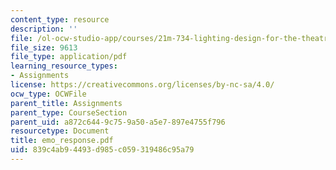 ```yaml
---
content_type: resource
description: ''
file: /ol-ocw-studio-app/courses/21m-734-lighting-design-for-the-theatre-fall-2003/839c4ab94493d985c059319486c95a79_emo_response.pdf
file_size: 9613
file_type: application/pdf
learning_resource_types:
- Assignments
license: https://creativecommons.org/licenses/by-nc-sa/4.0/
ocw_type: OCWFile
parent_title: Assignments
parent_type: CourseSection
parent_uid: a872c644-9c75-9a50-a5e7-897e4755f796
resourcetype: Document
title: emo_response.pdf
uid: 839c4ab9-4493-d985-c059-319486c95a79
---
```

